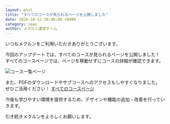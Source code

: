 ```yaml
---
layout: post
title: "すべてのコースが見られるページを公開しました"
date: 2020-10-12 10:00:00 +0900
category: news
author: メクルン運営チーム
---
```

いつもメクルンをご利用いただきありがとうございます。

今回のアップデートでは、すべてのコースが見られるページを公開しました！  
すべてのコースページでは、ページを移動せずにコースの詳細が確認できます。

![コース一覧ページ](1.png)

また、PDFのダウンロードやサブコースへのアクセスもしやすくなりました。
ぜひご活用ください！
<a href="/courses/" class="button btn-blue btn-article">すべてのコースページ</a>

今後も学びやすい環境を提供するため、デザインや機能の追加・改善を行っていきます。  

引き続きメクルンをよろしくお願いします。
